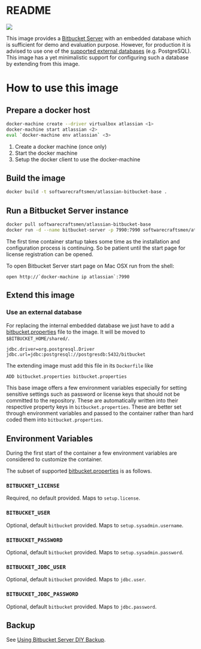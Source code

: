 # README

[![](https://badge.imagelayers.io/softwarecraftsmen/atlassian-bitbucket-base:latest.svg)](https://imagelayers.io/?images=softwarecraftsmen/atlassian-bitbucket-base:latest)

This image provides a [Bitbucket Server](https://www.atlassian.com/software/bitbucket/server) with an embedded database which is sufficient for demo and evaluation purpose. However, for production it is advised to use one of the [supported external databases](https://confluence.atlassian.com/bitbucketserver/connecting-bitbucket-server-to-an-external-database-776640378.html) (e.g. PostgreSQL). This image has a yet minimalistic support for configuring such a database by extending from this image.

# How to use this image

## Prepare a docker host

```sh
docker-machine create --driver virtualbox atlassian <1>
docker-machine start atlassian <2>
eval `docker-machine env atlassian` <3>
```

1. Create a docker machine (once only)
2. Start the docker machine
3. Setup the docker client to use the docker-machine

## Build the image

```sh
docker build -t softwarecraftsmen/atlassian-bitbucket-base .
```

## Run a Bitbucket Server instance

```sh
docker pull softwarecraftsmen/atlassian-bitbucket-base
docker run -d --name bitbucket-server -p 7990:7990 softwarecraftsmen/atlassian-bitbucket-base
```

The first time container startup takes some time as the installation and configuration process is continuing.
So be patient until the start page for license registration can be opened.

To open Bitbucket Server start page on Mac OSX run from the shell:
```
open http://`docker-machine ip atlassian`:7990
```

## Extend this image

### Use an external database

For replacing the internal embedded database we just have to add a [bitbucket.properties](https://confluence.atlassian.com/bitbucketserver/bitbucket-server-config-properties-776640155.html) file to the image. It will be moved to `$BITBUCKET_HOME/shared/`.

```
jdbc.driver=org.postgresql.Driver
jdbc.url=jdbc:postgresql://postgresdb:5432/bitbucket
```

The extending image must add this file in its `Dockerfile` like

```sh
ADD bitbucket.properties bitbucket.properties
```

This base image offers a few environment variables especially for setting sensitive settings such as password or license keys that should not be committed to the repository. These are automatically written into their respective property keys in `bitbucket.properties`.
These are better set through environment variables and passed to the container rather than hard coded them into `bitbucket.properties`.

## Environment Variables

During the first start of the container a few environment variables are considered to customize the container.

The subset of supported [bitbucket.properties](https://confluence.atlassian.com/bitbucketserver/bitbucket-server-config-properties-776640155.html) is as follows.

### `BITBUCKET_LICENSE`

Required, no default provided. Maps to `setup.license`.

### `BITBUCKET_USER`

Optional, default `bitbucket` provided. Maps to `setup.sysadmin.username`.

### `BITBUCKET_PASSWORD`

Optional, default `bitbucket` provided. Maps to `setup.sysadmin.password`.

### `BITBUCKET_JDBC_USER`

Optional, default `bitbucket` provided. Maps to `jdbc.user`.

### `BITBUCKET_JDBC_PASSWORD`

Optional, default `bitbucket` provided. Maps to `jdbc.password`.


## Backup

See [Using Bitbucket Server DIY Backup](https://confluence.atlassian.com/bitbucketserver/using-bitbucket-server-diy-backup-776640056.html).

